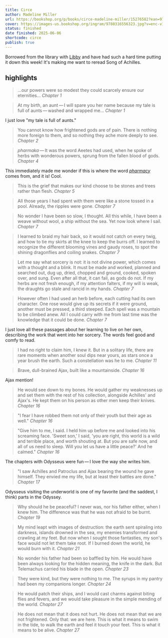 ```yaml
---
title: Circe
author: Madeline Miller
url: https://bookshop.org/p/books/circe-madeline-miller/15276582?ean=9780316556323&next=t
cover: https://images-us.bookshop.org/ingram/9780316556323.jpg?v=enc-v1
status: finished
date finished: 2025-06-06
shortcode: circe
publish: true
---
```

Borrowed from the library with [Libby](https://libbyapp.com/interview/version/features#18.7.0) and have had such a hard time putting it down this week! It's making me want to reread Song of Achilles. 

## highlights
> ...our powers were so modest they could scarcely ensure our eternities... <cite>Chapter 1</cite>

> At my birth, an aunt — I will spare you her name because my tale is full of aunts — washed and wrapped me... <cite>Chapter 1</cite>

I just love "my tale is full of aunts." 

> You cannot know how frightened gods are of pain. There is nothing more foreign to them, and so nothing they ache more deeply to see. <cite>Chapter 2</cite>

> *pharmaka* — It was the word Aeetes had used, when he spoke of herbs with wonderous powers, sprung from the fallen blood of gods. <cite>Chapter 4</cite>

This immediately made me wonder if this is where the word [*pharmacy*](https://en.wiktionary.org/wiki/pharmacy) comes from, and it is! Cool.

> This is the grief that makes our kind choose to be stones and trees rather than flesh. <cite>Chapter 5</cite>

> All those years I had spent with them were like a stone tossed in a pool. Already, the ripples were gone. <cite>Chapter 7</cite>

> No wonder I have been so slow, I thought. All this while, I have been a weave without wool, a ship without the sea. Yet now look where I sail. <cite>Chapter 7</cite>

> I learned to braid my hair back, so it would not catch on every twig, and how to tie my skirts at the knee to keep the burrs off. I learned to recognize the different blooming vines and gaudy roses, to spot the shining dragonflies and coiling snakes. <cite>Chapter 7</cite>

> Let me say what sorcery is not: it is not divine power, which comes with a thought and a blink. It must be made and worked, planned and searched out, dug up, dried, chopped and ground, cooked, spoken over, and sung. Even after all that, it can fail, as gods do not. If my herbs are not fresh enough, if my attention falters, if my will is weak, the draughts go stale and rancid in my hands. <cite>Chapter 7</cite>

> However often I had used an herb before, each cutting had its own character. One rose would give up its secrets if it were ground, another must be pressed, a third steeped. Each spell was a mountain to be climbed anew. All I could carry with me from last time was the knowledge that it could be done. <cite>Chapter 7</cite>

I just love all these passages about her learning to live on her own, describing the work that went into her sorcery. The words feel good and comfy to read.

> I had no right to claim him, I knew it. But in a solitary life, there are rare moments when another soul dips near yours, as stars once a year brush the earth. Such a constellation was he to me. <cite>Chapter 11</cite>

> Brave, dull-brained Ajax, built like a mountainside. <cite>Chapter 16</cite>

Ajax mention!

> He would see down to my bones. He would gather my weaknesses up and set them with the rest of his collection, alongside Achilles' and Ajax's. He kept them on his person as other men keep their knives. <cite>Chapter 16</cite>

> "I fear I have robbed them not only of their youth but their age as well." <cite>Chapter 16</cite>

> "Give him to me, I said. I held him up before me and looked into his screaming face. 'Sweet son,' I said, 'you are right, this world is a wild and terrible place, and worth shouting at. But you are safe now, and all of us need to sleep. Will you let us have a little peace?' And he calmed." <cite>Chapter 16</cite>

The chapters with Odysseus were fun — I love the way she writes him. 

> "I saw Achilles and Patroclus and Ajax bearing the wound he gave himself. They envied me my life, but at least their battles are done." <cite>Chapter 17</cite>

Odysseus visiting the underworld is one of my favorite (and the saddest, I think) parts in the Odyssey. 

> Why should he be peaceful? I never was, nor his father either, when I knew him. The difference was that he was not afraid to be burnt. <cite>Chapter 19</cite>

> My mind leapt with images of destruction: the earth sent spiraling into darkness, islands drowned in the sea, my enemies transformed and crawling at my feet. But now when I sought those fantasties, my son's face would not let them take root. If I burned down the world, he would burn with it. <cite>Chapter 21</cite>

> No wonder his father had been so baffled by him. He would have been always looking for the hidden meaning, the knife in the dark. But Telemachus carried his blade in the open. <cite>Chapter 23</cite>

> They were kind, but they were nothing to me. The syrups in my pantry had been my companions longer. <cite>Chapter 24</cite>

> He would patch their ships, and I would cast charms against biting flies and fevers, and we would take pleasure in the simple mending of the world. <cite>Chapter 27</cite>

> He does not mean that it does not hurt. He does not mean that we are not frightened. Only that: we are here. This is what it means to swim in the tide, to walk the earth and feel it touch your feet. This is what it means to be alive. <cite>Chapter 27</cite>

